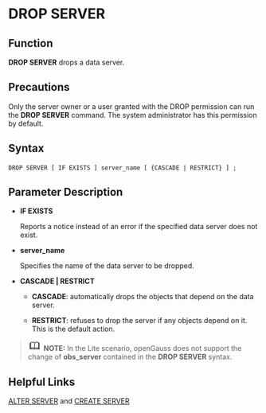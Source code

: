 # DROP SERVER<a name="EN-US_TOPIC_0289900384"></a>

## Function<a name="en-us_topic_0283136745_section18987145713527"></a>

**DROP SERVER**  drops a data server.

## Precautions<a name="en-us_topic_0283136745_section1195003135320"></a>

Only the server owner or a user granted with the DROP permission can run the  **DROP SERVER**  command. The system administrator has this permission by default.

## Syntax<a name="en-us_topic_0283136745_section51061559145316"></a>

```
DROP SERVER [ IF EXISTS ] server_name [ {CASCADE | RESTRICT} ] ;
```

## Parameter Description<a name="en-us_topic_0283136745_section08321910175316"></a>

-   **IF EXISTS**

    Reports a notice instead of an error if the specified data server does not exist.

-   **server\_name**

    Specifies the name of the data server to be dropped.

-   **CASCADE | RESTRICT**

    -   **CASCADE**: automatically drops the objects that depend on the data server.

    -   **RESTRICT**: refuses to drop the server if any objects depend on it. This is the default action.



>![](public_sys-resources/icon-note.gif) **NOTE:** 
>In the Lite scenario, openGauss does not support the change of  **obs\_server**  contained in the  **DROP SERVER**  syntax.

## Helpful Links<a name="en-us_topic_0283136745_section620331805317"></a>

[ALTER SERVER](alter-server.md)  and  [CREATE SERVER](create-server.md)

